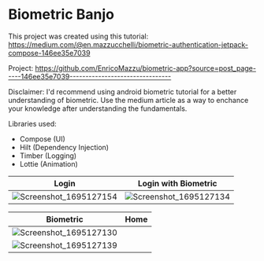 # Biometric Banjo
 

This project was created using this tutorial: https://medium.com/@en.mazzucchelli/biometric-authentication-jetpack-compose-146ee35e7039

Project: https://github.com/EnricoMazzu/biometric-app?source=post_page-----146ee35e7039--------------------------------

Disclaimer: I'd recommend using android biometric tutorial for a better understanding of biometric. Use the medium article as a way to enchance your knowledge after understanding the fundamentals. 

Libraries used:
 - Compose (UI)
 - Hilt (Dependency Injection)
 - Timber (Logging)
 - Lottie (Animation)

| Login | Login with Biometric | 
| --- | --- |
|![Screenshot_1695127154](https://github.com/Marannix/BiometricBanjo/assets/15348446/eb23bc07-10a3-4051-8558-d77bc1515dd3)| ![Screenshot_1695127134](https://github.com/Marannix/BiometricBanjo/assets/15348446/e45dfc76-a8ea-49d6-8974-b6f7ee2fc120)|

| Biometric | Home |
| --- | --- |
|![Screenshot_1695127130](https://github.com/Marannix/BiometricBanjo/assets/15348446/6e486472-f0ab-475d-bb3f-3026c539edb1)|
![Screenshot_1695127139](https://github.com/Marannix/BiometricBanjo/assets/15348446/aac85ae2-d483-45d3-9f12-05b988c26968)|
